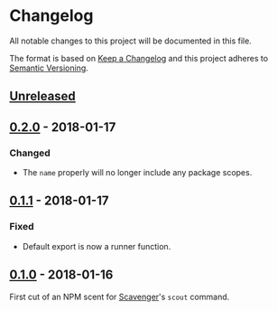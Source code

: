# Changelog

All notable changes to this project will be documented in this file.

The format is based on [Keep a Changelog](http://keepachangelog.com/) and this project adheres to [Semantic Versioning](http://semver.org/).

## [Unreleased][]

## [0.2.0][] - 2018-01-17

### Changed

- The `name` properly will no longer include any package scopes.

## [0.1.1][] - 2018-01-17

### Fixed

- Default export is now a runner function.

## [0.1.0][] - 2018-01-16

First cut of an NPM scent for [Scavenger](https://github.com/temando/scavenger-cli)'s `scout` command.

[Unreleased]: https://github.com/temando/scavenger-scent-npm/compare/v0.2.0...HEAD
[0.2.0]: https://github.com/temando/scavenger-scent-npm/compare/v0.1.1...v0.2.0
[0.1.1]: https://github.com/temando/scavenger-scent-npm/compare/v0.1.0...v0.1.1
[0.1.0]: https://github.com/temando/scavenger-scent-npm/tree/v0.1.0
